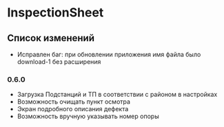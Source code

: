 # InspectionSheet

## Список изменений 

* Исправлен баг: при обновлении приложения имя файла было download-1 без расширения 

### 0.6.0
* Загрузка Подстанций и ТП в соответствии с районом в настройках
* Возможность очищать пункт осмотра
* Экран подробного описания дефекта
* Возможность вручную указывать номер опоры


